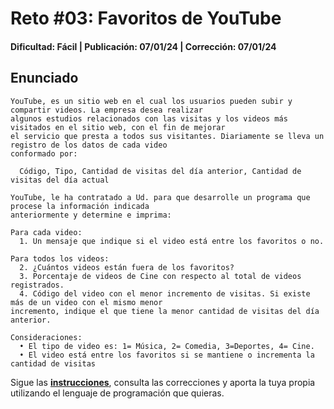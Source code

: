 # Reto #03: Favoritos de YouTube
#### Dificultad: Fácil | Publicación: 07/01/24 | Corrección: 07/01/24

## Enunciado

```
YouTube, es un sitio web en el cual los usuarios pueden subir y compartir videos. La empresa desea realizar
algunos estudios relacionados con las visitas y los videos más visitados en el sitio web, con el fin de mejorar
el servicio que presta a todos sus visitantes. Diariamente se lleva un registro de los datos de cada video
conformado por:

  Código, Tipo, Cantidad de visitas del día anterior, Cantidad de visitas del día actual

YouTube, le ha contratado a Ud. para que desarrolle un programa que procese la información indicada
anteriormente y determine e imprima:

Para cada video:
  1. Un mensaje que indique si el video está entre los favoritos o no.

Para todos los videos:
  2. ¿Cuántos videos están fuera de los favoritos?
  3. Porcentaje de videos de Cine con respecto al total de videos registrados.
  4. Código del video con el menor incremento de visitas. Si existe más de un video con el mismo menor
incremento, indique el que tiene la menor cantidad de visitas del día anterior.

Consideraciones:
  • El tipo de video es: 1= Música, 2= Comedia, 3=Deportes, 4= Cine.
  • El video está entre los favoritos si se mantiene o incrementa la cantidad de visitas
```
Sigue las **[instrucciones](../../README.md)**, consulta las correcciones y aporta la tuya propia utilizando el lenguaje de programación que quieras.
